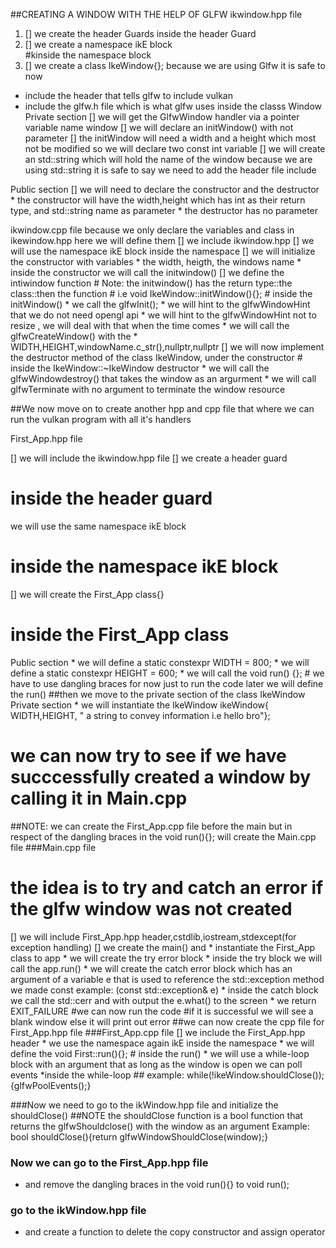
##CREATING A WINDOW WITH THE HELP OF GLFW
 ikwindow.hpp file

1. [] we create the header Guards
inside the header Guard
2. [] we create a namespace ikE block   
#kinside the namespace block
3. [] we create a class IkeWindow{};
because we are using Glfw it is safe to now
  * include the header that tells glfw to include vulkan 
  * include the glfw.h file which is what glfw uses
inside the classs Window
Private section
    [] we will get the GlfwWindow handler via a pointer variable name window
    [] we will declare an initWindow() with not parameter
    [] the initWindow will need a width and a height which most not be modified so we will declare two const int variable 
    [] we will create an std::string which will hold the name of the window
because we are using std::string it is safe to say we need to add the header file include<string>

Public section
   [] we will need to declare the constructor and the destructor
      * the constructor will have the width,height which has int as their return type,  and std::string name as parameter
      * the destructor has no parameter



 ikwindow.cpp file
because we only declare the variables and class in ikewindow.hpp here we will define them
  [] we include ikwindow.hpp
  [] we will use the namespace ikE block
inside the namespace
     [] we will initialize the constructor with variables
        * the width, heigth, the windows name 
	* inside the constructor we will call the initwindow() 
  [] we define the intiwindow function
     # Note: the initwindow() has the return type::the class::then the function
     #       i.e void IkeWindow::initWindow(){};
        # inside the initWindow()
      * we  call the glfwInit();
	  * we will hint to the glfwWindowHint that we do not need opengl api 
	  * we will hint to the glfwWindowHint not to resize , we will deal with that when the time comes
          * we will call the glfwCreateWindow() with the
	    * WIDTH,HEIGHT,windowName.c_str(),nullptr,nullptr
  [] we will now implement the destructor method of the class IkeWindow, under the constructor
     # inside the IkeWindow::~IkeWindow destructor
       * we will call the glfwWindowdestroy() that takes the window as an argurment
       * we will call glfwTerminate with no argument to terminate the window resource

 ##We now move on to create another  hpp and cpp file that where we can run the vulkan program with all it's handlers

First_App.hpp file
   
  [] we will include the ikwindow.hpp file
  [] we create a header guard
   # inside the header guard
   we will use the same namespace ikE block
# inside the namespace ikE block
  [] we will create the First_App class{}
# inside the First_App class
Public section
    * we will define a static constexpr WIDTH = 800;
    * we will define a static constexpr HEIGHT = 600;
    * we will call the void run() {};
    # we have to use dangling braces for now just to run the code later we will define the run()
##then we move to the private section of the class IkeWindow
Private section
    * we will instantiate the IkeWindow ikeWindow{ WIDTH,HEIGHT, " a string to convey information i.e hello bro"};
    
# we can now try to see if we have succcessfully created a window by calling it  in Main.cpp 
##NOTE: we can create the First_App.cpp file before the main but in respect of the dangling braces in the void run(){}; will create the Main.cpp file
###Main.cpp file
# the idea is to try and catch an error if the glfw window was not created
 [] we will include First_App.hpp header,cstdlib,iostream,stdexcept(for exception handling)
 [] we create the main() and 
    * instantiate the First_App class to app
    * we will create the try error block
      * inside the try block we will call the app.run()
    * we will create the catch error block which has an argument of a variable e that is used to reference the std::exception method we made const 
             example: (const std::exception& e)
             * inside the catch block we call the std::cerr and with output the e.what() to the screen
             * we return EXIT_FAILURE
#we can now run the code 
#if it is successful we will see a blank window else it will print out error
##we can now create the cpp file for First_App.hpp file 
###First_App.cpp file
   [] we include the First_App.hpp header
      * we use the namespace again ikE 
         inside the namespace 
        * we will define the void First::run(){};
        # inside the run()
          * we will use a while-loop block with an argument that as long as the window is open we can poll events 
              *inside the while-loop
                ## example:
                      while(!ikeWindow.shouldClose());{glfwPoolEvents();}
         
###Now we need to go to the ikWindow.hpp file and initialize the shouldClose()
##NOTE the shouldClose function is a bool function that returns the glfwShouldclose() with the window as an argument 
     Example:
            bool shouldClose(){return glfwWindowShouldClose(window);}


###  Now we can go to the First_App.hpp file 
 * and remove the dangling braces in the void run(){} to void run();
     
  
### go to the ikWindow.hpp file 
   * and create a function to delete the copy constructor and assign operator
   




